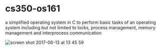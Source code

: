 # cs350-os161

a simplified operating system in C to perform basic tasks of an operating system including but not
limited to locks, process management, memory management and interprocess communication

![screen shot 2017-06-13 at 13 45 59](https://user-images.githubusercontent.com/13424602/27096352-c48668a2-503e-11e7-87d4-b87a55413137.png)
